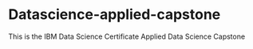 # Datascience-applied-capstone

This is the IBM Data Science Certificate Applied Data Science Capstone
